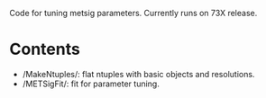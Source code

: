 Code for tuning metsig parameters.  Currently runs on 73X release.

Contents
========
  * /MakeNtuples/: flat ntuples with basic objects and resolutions.
  * /METSigFit/: fit for parameter tuning.
